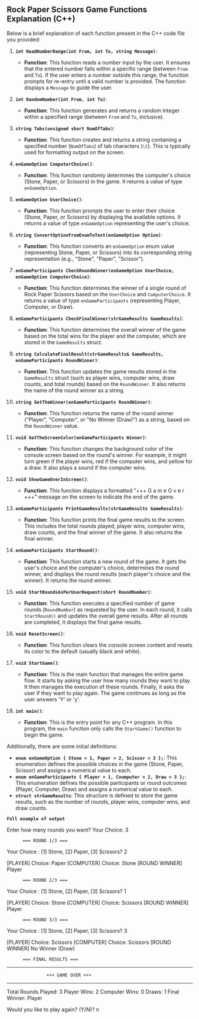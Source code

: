 ## Rock Paper Scissors Game Functions Explanation (C++)

Below is a brief explanation of each function present in the C++ code file you provided:

1.  **`int ReadNumberRange(int From, int To, string Message)`**:
    *   **Function**: This function reads a number input by the user. It ensures that the entered number falls within a specific range (between `From` and `To`). If the user enters a number outside this range, the function prompts for re-entry until a valid number is provided. The function displays a `Message` to guide the user.

2.  **`int RandomNumber(int From, int To)`**:
    *   **Function**: This function generates and returns a random integer within a specified range (between `From` and `To`, inclusive).

3.  **`string Tabs(unsigned short NumOfTabs)`**:
    *   **Function**: This function creates and returns a string containing a specified number (`NumOfTabs`) of tab characters (`\t`). This is typically used for formatting output on the screen.

4.  **`enGameOption ComputerChoice()`**:
    *   **Function**: This function randomly determines the computer's choice (Stone, Paper, or Scissors) in the game. It returns a value of type `enGameOption`.

5.  **`enGameOption UserChoice()`**:
    *   **Function**: This function prompts the user to enter their choice (Stone, Paper, or Scissors) by displaying the available options. It returns a value of type `enGameOption` representing the user's choice.

6.  **`string ConvertOptionFromEnumToText(enGameOption Option)`**:
    *   **Function**: This function converts an `enGameOption` enum value (representing Stone, Paper, or Scissors) into its corresponding string representation (e.g., "Stone", "Paper", "Scissor").

7.  **`enGameParticipants CheckRoundWinner(enGameOption UserChoice, enGameOption ComputerChoice)`**:
    *   **Function**: This function determines the winner of a single round of Rock Paper Scissors based on the `UserChoice` and `ComputerChoice`. It returns a value of type `enGameParticipants` (representing Player, Computer, or Draw).

8.  **`enGameParticipants CheckFinalWinner(strGameResults GameResults)`**:
    *   **Function**: This function determines the overall winner of the game based on the total wins for the player and the computer, which are stored in the `GameResults` struct.

9.  **`string CalculateFinalResult(strGameResults& GameResults, enGameParticipants RoundWinner)`**:
    *   **Function**: This function updates the game results stored in the `GameResults` struct (such as player wins, computer wins, draw counts, and total rounds) based on the `RoundWinner`. It also returns the name of the round winner as a string.

10. **`string GetTheWinner(enGameParticipants RoundWinner)`**:
    *   **Function**: This function returns the name of the round winner ("Player", "Computer", or "No Winner (Draw)") as a string, based on the `RoundWinner` value.

11. **`void GetTheScreenColor(enGameParticipants Winner)`**:
    *   **Function**: This function changes the background color of the console screen based on the round's winner. For example, it might turn green if the player wins, red if the computer wins, and yellow for a draw. It also plays a sound if the computer wins.

12. **`void ShowGameOverInScreen()`**:
    *   **Function**: This function displays a formatted "+++ G a m e O v e r +++" message on the screen to indicate the end of the game.

13. **`enGameParticipants PrintGameResults(strGameResults GameResults)`**:
    *   **Function**: This function prints the final game results to the screen. This includes the total rounds played, player wins, computer wins, draw counts, and the final winner of the game. It also returns the final winner.

14. **`enGameParticipants StartRound()`**:
    *   **Function**: This function starts a new round of the game. It gets the user's choice and the computer's choice, determines the round winner, and displays the round results (each player's choice and the winner). It returns the round winner.

15. **`void StartRoundsAsPerUserRequest(short RoundNumber)`**:
    *   **Function**: This function executes a specified number of game rounds (`RoundNumber`) as requested by the user. In each round, it calls `StartRound()` and updates the overall game results. After all rounds are completed, it displays the final game results.

16. **`void ResetScreen()`**:
    *   **Function**: This function clears the console screen content and resets its color to the default (usually black and white).

17. **`void StartGame()`**:
    *   **Function**: This is the main function that manages the entire game flow. It starts by asking the user how many rounds they want to play. It then manages the execution of these rounds. Finally, it asks the user if they want to play again. The game continues as long as the user answers 'Y' or 'y'.

18. **`int main()`**:
    *   **Function**: This is the entry point for any C++ program. In this program, the `main` function only calls the `StartGame()` function to begin the game.

Additionally, there are some initial definitions:
*   **`enum enGameOption { Stone = 1, Paper = 2, Scissor = 3 };`**: This enumeration defines the possible choices in the game (Stone, Paper, Scissor) and assigns a numerical value to each.
*   **`enum enGameParticipants { Player = 1, Coumputer = 2, Draw = 3 };`**: This enumeration defines the possible participants or round outcomes (Player, Computer, Draw) and assigns a numerical value to each.
*   **`struct strGameResults`**: This structure is defined to store the game results, such as the number of rounds, player wins, computer wins, and draw counts.

 **`Full example of output`**

Enter how many rounds you want?
Your Choice: 3

          === ROUND 1/3 ===
Your Choice : [1] Stone, [2] Paper, [3] Scissors? 2

[PLAYER]  Choice: Paper
[COMPUTER] Choice: Stone
[ROUND WINNER] Player

          === ROUND 2/3 ===
Your Choice : [1] Stone, [2] Paper, [3] Scissors? 1

[PLAYER]  Choice: Stone
[COMPUTER] Choice: Scissors
[ROUND WINNER] Player

          === ROUND 3/3 ===
Your Choice : [1] Stone, [2] Paper, [3] Scissors? 3

[PLAYER]  Choice: Scissors
[COMPUTER] Choice: Scissors
[ROUND WINNER] No Winner (Draw)

          === FINAL RESULTS ===
____________________________________________________________
                   +++ GAME OVER +++
____________________________________________________________

Total Rounds Played: 3
Player Wins:    2
Computer Wins:  0
Draws:          1
Final Winner:   Player

Would you like to play again? (Y/N)? n
